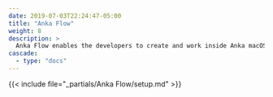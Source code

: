 ```yaml
---
date: 2019-07-03T22:24:47-05:00
title: "Anka Flow"
weight: 8
description: >
  Anka Flow enables the developers to create and work inside Anka macOS VMs on their local machines
cascade:
  - type: "docs"
---
```


{{< include file="_partials/Anka Flow/setup.md" >}}
